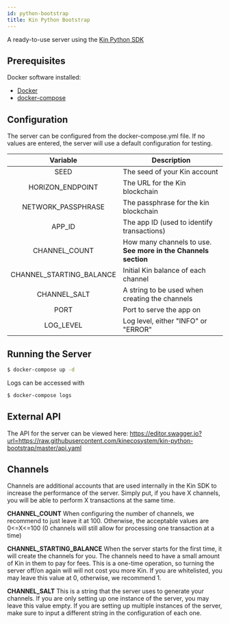 ```yaml
---
id: python-bootstrap
title: Kin Python Bootstrap
---
```


A ready-to-use server using the [Kin Python SDK](https://github.com/kinecosystem/kin-sdk-python/tree/v2-master)

## Prerequisites
Docker software installed:
* [Docker](https://github.com/docker/docker-install)
* [docker-compose](https://docs.docker.com/compose/install)

## Configuration
The server can be configured from the docker-compose.yml file.
If no values are entered, the server will use a default configuration for testing.


|          Variable          | Description                                                                                                                                                                                                                     |
|:--------------------------:|---------------------------------------------------------------------------------------------------------------------------------------------------------------------------------------------------------------------------------|
| SEED          | The seed of your Kin account                                                                                                                                                                                      |
| HORIZON_ENDPOINT          | The URL for the Kin blockchain|
| NETWORK_PASSPHRASE            | The passphrase for the kin blockchain                                                                                                                                                                                                                                                                                                                                                                                       |
| APP_ID                 | The app ID (used to identify transactions)                                                                                                                                                                                                  |
| CHANNEL_COUNT                 | How many channels to use. **See more in the Channels section**|                                                                                                                                                                                   |
| CHANNEL_STARTING_BALANCE                | Initial Kin balance of each channel                                                                                                                        |
| CHANNEL_SALT             | A string to be used when creating the channels                                                                                                                                                      |
| PORT                | Port to serve the app on                                                                                                                                                                                                             |
| LOG_LEVEL             | Log level, either "INFO" or "ERROR"                                                                                                                                                      |


## Running the Server
```bash
$ docker-compose up -d
```

Logs can be accessed with
```bash
$ docker-compose logs
```

## External API

The API for the server can be viewed here:
https://editor.swagger.io?url=https://raw.githubusercontent.com/kinecosystem/kin-python-bootstrap/master/api.yaml

## Channels
Channels are additional accounts that are used internally in the Kin SDK to increase the performance of the server.
Simply put, if you have X channels, you will be able to perform X transactions at the same time.

**CHANNEL_COUNT**
When configuring the number of channels, we recommend to just leave it at 100.
Otherwise, the acceptable values are 0<=X<=100 (0 channels will still allow for processing one transaction at a time)

**CHANNEL_STARTING_BALANCE**
When the server starts for the first time, it will create the channels for you.
The channels need to have a small amount of Kin in them to pay for fees.
This is a one-time operation, so turning the server off/on again will will not cost you more Kin.
If you are whitelisted, you may leave this value at 0, otherwise, we recommend 1.

**CHANNEL_SALT**
This is a string that the server uses to generate your channels.
If you are only setting up one instance of the server, you may leave this value empty.
If you are setting up multiple instances of the server, make sure to input a different string in the configuration of each one.